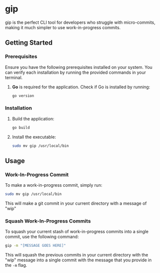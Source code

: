 # gip

gip is the perfect CLI tool for developers who struggle with micro-commits, making it much simpler to use work-in-progress commits.

## Getting Started

### Prerequisites

Ensure you have the following prerequisites installed on your system. You can verify each installation by running the provided commands in your terminal.

1. **Go** is required for the application. Check if Go is installed by running:

   ```bash
   go version
   ```

### Installation

1. Build the application:

   ```bash
   go build
   ```

2. Install the executable:

   ```bash
   sudo mv gip /usr/local/bin
   ```

## Usage

### Work-In-Progress Commit

To make a work-in-progress commit, simply run:

```bash
sudo mv gip /usr/local/bin
```

This will make a git commit in your current directory with a message of "wip"

### Squash Work-In-Progress Commits

To squash your current stash of work-in-progress commits into a single commit, use the following command:

```bash
gip -m "[MESSAGE GOES HERE]"
```

This will squash the previous commits in your current directory with the "wip" message into a single commit with the message that you provide in the `-m` flag.
